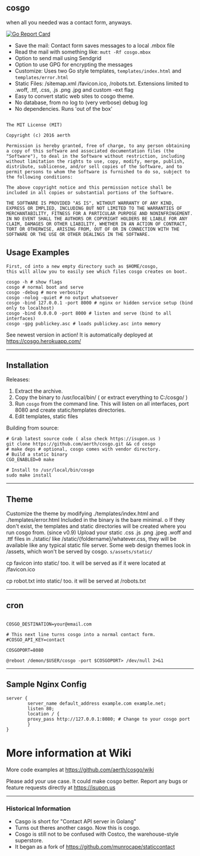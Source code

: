 ## cosgo
when all you needed was a contact form, anyways.

[![Go Report Card](https://goreportcard.com/badge/github.com/aerth/cosgo)](https://goreportcard.com/report/github.com/aerth/cosgo)

* Save the mail: Contact form saves messages to a local .mbox file
* Read the mail with something like: `mutt -Rf cosgo.mbox`
* Option to send mail using Sendgrid
* Option to use GPG for encrypting the messages
* Customize: Uses two Go style templates, `templates/index.html` and `templates/error.html`
* Static Files: /sitemap.xml /favicon.ico, /robots.txt. Extensions limited to .woff, .ttf, .css, .js .png .jpg and custom -ext flag
* Easy to convert static web sites to cosgo theme.
* No database, from no log to (very verbose) debug log
* No dependencies. Runs 'out of the box'

```

The MIT License (MIT)

Copyright (c) 2016 aerth

Permission is hereby granted, free of charge, to any person obtaining a copy of this software and associated documentation files (the "Software"), to deal in the Software without restriction, including without limitation the rights to use, copy, modify, merge, publish, distribute, sublicense, and/or sell copies of the Software, and to permit persons to whom the Software is furnished to do so, subject to the following conditions:

The above copyright notice and this permission notice shall be included in all copies or substantial portions of the Software.

THE SOFTWARE IS PROVIDED "AS IS", WITHOUT WARRANTY OF ANY KIND, EXPRESS OR IMPLIED, INCLUDING BUT NOT LIMITED TO THE WARRANTIES OF MERCHANTABILITY, FITNESS FOR A PARTICULAR PURPOSE AND NONINFRINGEMENT. IN NO EVENT SHALL THE AUTHORS OR COPYRIGHT HOLDERS BE LIABLE FOR ANY CLAIM, DAMAGES OR OTHER LIABILITY, WHETHER IN AN ACTION OF CONTRACT, TORT OR OTHERWISE, ARISING FROM, OUT OF OR IN CONNECTION WITH THE SOFTWARE OR THE USE OR OTHER DEALINGS IN THE SOFTWARE.

```

## Usage Examples

	First, cd into a new empty directory such as $HOME/cosgo, 
	this will allow you to easily see which files cosgo creates on boot.

```
cosgo -h # show flags
cosgo # normal boot and serve
cosgo -debug # more verbosity
cosgo -nolog -quiet # no output whatsoever
cosgo -bind 127.0.0.1 -port 8000 # nginx or hidden service setup (bind only to localhost)
cosgo -bind 0.0.0.0 -port 8000 # listen and serve (bind to all interfaces)
cosgo -gpg publickey.asc # loads publickey.asc into memory

```

See newest version in action! It is automatically deployed at https://cosgo.herokuapp.com/

-------

## Installation

Releases:

1. Extract the archive.
2. Copy the binary to /usr/local/bin/ ( or extract everything to C:/cosgo/ )
3. Run `cosgo` from the command line. This will listen on all interfaces, port 8080 and create static/templates directories.
4. Edit templates, static files

Building from source:

```
# Grab latest source code ( also check https://isupon.us )
git clone https://github.com/aerth/cosgo.git && cd cosgo
# make deps # optional, cosgo comes with vendor directory.
# Build a static binary
CGO_ENABLED=0 make

# Install to /usr/local/bin/cosgo
sudo make install

```

-------

## Theme

Customize the theme by modifying ./templates/index.html and ./templates/error.html
Included in the binary is the bare minimal. o
If they don't exist, the templates and static directories will be created where you run cosgo from. (since v0.9)
Upload your static .css .js .png .jpeg .woff and .ttf files in ./static/ like /static/{foldername}/whatever.css, they will be available like any typical static file server. 
Some web design themes look in /assets, which won't be served by cosgo. `s/assets/static/` 

cp favicon into static/ too. it will be served as if it were located at /favicon.ico

cp robot.txt into static/ too. it will be served at /robots.txt

-------

## cron
```cron

COSGO_DESTINATION=your@email.com

# This next line turns cosgo into a normal contact form.
#COSGO_API_KEY=contact

COSGOPORT=8080

@reboot /demon/$USER/cosgo -port $COSGOPORT> /dev/null 2>&1

```

-------


## Sample Nginx Config

```nginx
server {
        server_name default_address example.com example.net;
        listen 80;
        location / {
        proxy_pass http://127.0.0.1:8080; # Change to your cosgo port
        }
}

```

# More information at Wiki

More code examples at https://github.com/aerth/cosgo/wiki

Please add your use case. It could make cosgo better. Report any bugs or feature requests directly at https://isupon.us

-------

### Historical Information

* Casgo is short for "Contact API server in Golang"
* Turns out theres another casgo. Now this is cosgo.
* Cosgo is still not to be confused with Costco, the warehouse-style superstore.
* It began as a fork of https://github.com/munrocape/staticcontact
